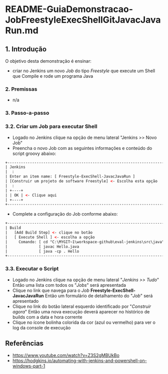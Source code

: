 # README-GuiaDemonstracao-JobFreestyleExecShellGitJavacJavaRun.md


## 1. Introdução ##

O objetivo desta demonstração é ensinar:
* criar no Jenkins um novo _Job_ do tipo _Freestyle_ que execute um Shell que Compile e rode um programa Java

### 2. Premissas ###

* n/a

### 3. Passo-a-passo ###

### 3.2. Criar um Job para executar Shell ###

* Logado no Jenkins clique na opção de menu lateral "Jenkins >> Novo Job"
* Preencha o novo Job com as seguintes informações e conteúdo do script groovy abaixo:

```html
+--------------------------------------------------------------------------------+
| Jenkins                                                                        |
|  :                                                                             |
| Enter an item name: [ Freestyle-ExecShell-JavacJavaRun ]                       |
| [Construir um projeto de software Freestyle] <- Escolha esta opção             |
|  :                                                                             |
| +----+                                                                         |
| | OK | <- Clique aqui                                                          |
| +----+                                                                         |
+--------------------------------------------------------------------------------+
```

* Complete a configuração do Job conforme abaixo:

```html
+--------------------------------------------------------------------------------+
| Build                                                                          |
|   [Add Build Step] <- clique no botão                                          |
|   [ Execute Shell ] <- escolha a opção                                         |
|     Comando: [ cd "C:\MYGIT~1\workspace-github\eval-jenkins\src\java"      ]   |
|              [ javac Hello.java                                            ]   |
|              [ java -cp . Hello                                            ]   |
+--------------------------------------------------------------------------------+
```


### 3.3. Executar o Script ###

* Logado no Jenkins clique na opção de menu lateral "_Jenkins >> Tudo_" Então uma lista com todos os "_Jobs_" será apresentada 
* Clique no link que navega para o _Job_ **Freestyle-ExecShell-JavacJavaRun** Então um formulário de detalhamento do "_Job_" será apresentado
* Clique no link do botão lateral esquerdo identificado por "_Construir agora_" Então uma nova execução deverá aparecer no histórico de builds com a data e hora corrente
* Clique no ícone bolinha colorida da cor (azul ou vermelho) para ver o log da console de execução




## Referências ##

* https://www.youtube.com/watch?v=Z3S2gMBUkBo
* https://hodgkins.io/automating-with-jenkins-and-powershell-on-windows-part-1
